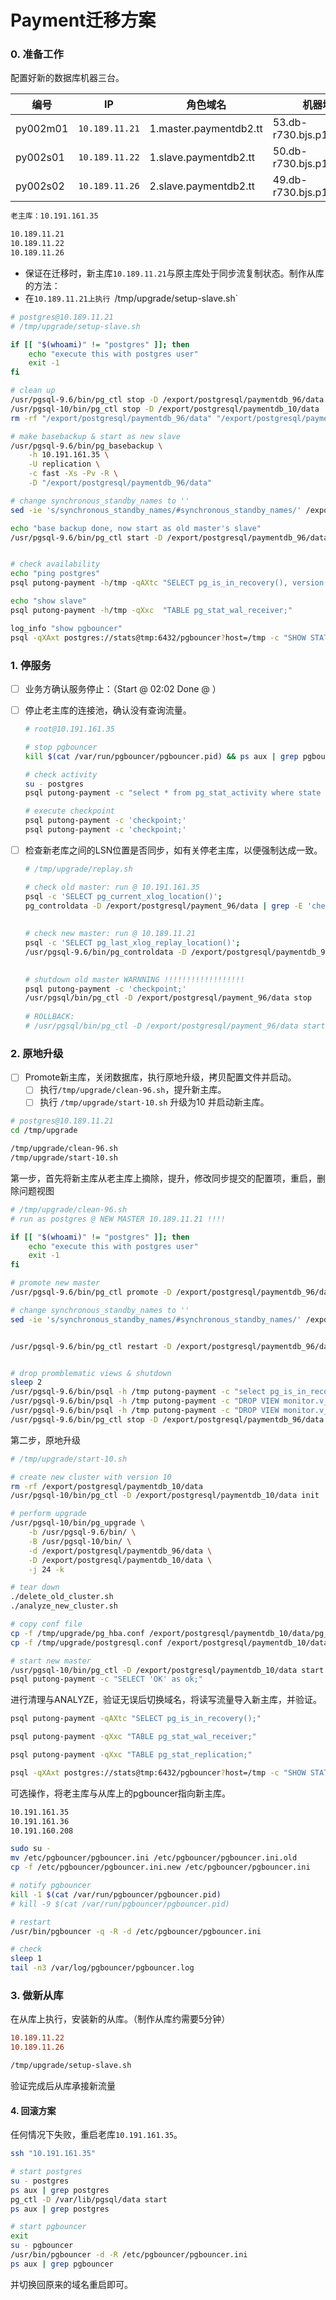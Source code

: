 # Payment迁移方案

### 0. 准备工作

配置好新的数据库机器三台。

| 编号     | IP             | 角色域名               | 机器域名                   |
| -------- | -------------- | ---------------------- | -------------------------- |
| py002m01 | `10.189.11.21` | 1.master.paymentdb2.tt | 53.db-r730.bjs.p1staff.com |
| py002s01 | `10.189.11.22` | 1.slave.paymentdb2.tt  | 50.db-r730.bjs.p1staff.com |
| py002s02 | `10.189.11.26` | 2.slave.paymentdb2.tt  | 49.db-r730.bjs.p1staff.com |

```bash
老主库：10.191.161.35

10.189.11.21
10.189.11.22
10.189.11.26
```

* 保证在迁移时，新主库`10.189.11.21`与原主库处于同步流复制状态。制作从库的方法：
* 在`10.189.11.21上执行 `/tmp/upgrade/setup-slave.sh`

```bash
# postgres@10.189.11.21
# /tmp/upgrade/setup-slave.sh

if [[ "$(whoami)" != "postgres" ]]; then
    echo "execute this with postgres user"
    exit -1
fi

# clean up
/usr/pgsql-9.6/bin/pg_ctl stop -D /export/postgresql/paymentdb_96/data
/usr/pgsql-10/bin/pg_ctl stop -D /export/postgresql/paymentdb_10/data
rm -rf "/export/postgresql/paymentdb_96/data" "/export/postgresql/paymentdb_10/data"

# make basebackup & start as new slave
/usr/pgsql-9.6/bin/pg_basebackup \
    -h 10.191.161.35 \
    -U replication \
    -c fast -Xs -Pv -R \
    -D "/export/postgresql/paymentdb_96/data"

# change synchronous_standby_names to ''
sed -ie 's/synchronous_standby_names/#synchronous_standby_names/' /export/postgresql/paymentdb_96/data/postgresql.conf

echo "base backup done, now start as old master's slave"
/usr/pgsql-9.6/bin/pg_ctl start -D /export/postgresql/paymentdb_96/data


# check availability
echo "ping postgres"
psql putong-payment -h/tmp -qAXtc "SELECT pg_is_in_recovery(), version();"

echo "show slave"
psql putong-payment -h/tmp -qXxc  "TABLE pg_stat_wal_receiver;"

log_info "show pgbouncer"
psql -qXAxt postgres://stats@tmp:6432/pgbouncer?host=/tmp -c "SHOW STATS;"
```



### 1. 停服务

- [ ] 业务方确认服务停止：（Start @ 02:02  Done @ ）

- [ ] 停止老主库的连接池，确认没有查询流量。

    ```bash
    # root@10.191.161.35
    
    # stop pgbouncer
    kill $(cat /var/run/pgbouncer/pgbouncer.pid) && ps aux | grep pgbouncer
    
    # check activity
    su - postgres
    psql putong-payment -c "select * from pg_stat_activity where state = 'active';"
    
    # execute checkpoint
    psql putong-payment -c 'checkpoint;'
    psql putong-payment -c 'checkpoint;'
    ```

- [ ] 检查新老库之间的LSN位置是否同步，如有关停老主库，以便强制达成一致。

    ```bash
    # /tmp/upgrade/replay.sh
    
    # check old master: run @ 10.191.161.35
    psql -c 'SELECT pg_current_xlog_location()';
    pg_controldata -D /export/postgresql/payment_96/data | grep -E 'checkpoint'
      
      
    # check new master: run @ 10.189.11.21
    psql -c 'SELECT pg_last_xlog_replay_location()';
    /usr/pgsql-9.6/bin/pg_controldata -D /export/postgresql/paymentdb_96/data | grep -E 'checkpoint'
     
    
    # shutdown old master WARNNING !!!!!!!!!!!!!!!!!!
    psql putong-payment -c 'checkpoint;'
    /usr/pgsql/bin/pg_ctl -D /export/postgresql/payment_96/data stop
     
    # ROLLBACK:
    # /usr/pgsql/bin/pg_ctl -D /export/postgresql/payment_96/data start
    ```


### 2. 原地升级

- [ ] Promote新主库，关闭数据库，执行原地升级，拷贝配置文件并启动。
  - [ ] 执行`/tmp/upgrade/clean-96.sh`，提升新主库。
  - [ ] 执行 `/tmp/upgrade/start-10.sh` 升级为10 并启动新主库。

```bash
# postgres@10.189.11.21
cd /tmp/upgrade

/tmp/upgrade/clean-96.sh
/tmp/upgrade/start-10.sh
```

第一步，首先将新主库从老主库上摘除，提升，修改同步提交的配置项，重启，删除问题视图

```bash
# /tmp/upgrade/clean-96.sh
# run as postgres @ NEW MASTER 10.189.11.21 !!!!

if [[ "$(whoami)" != "postgres" ]]; then
    echo "execute this with postgres user"
    exit -1
fi

# promote new master
/usr/pgsql-9.6/bin/pg_ctl promote -D /export/postgresql/paymentdb_96/data

# change synchronous_standby_names to ''
sed -ie 's/synchronous_standby_names/#synchronous_standby_names/' /export/postgresql/paymentdb_96/data/postgresql.conf


/usr/pgsql-9.6/bin/pg_ctl restart -D /export/postgresql/paymentdb_96/data


# drop promblematic views & shutdown
sleep 2
/usr/pgsql-9.6/bin/psql -h /tmp putong-payment -c "select pg_is_in_recovery();"
/usr/pgsql-9.6/bin/psql -h /tmp putong-payment -c "DROP VIEW monitor.v_streaming_timedelay;"
/usr/pgsql-9.6/bin/psql -h /tmp putong-payment -c "DROP VIEW monitor.v_repl_stats;"
/usr/pgsql-9.6/bin/pg_ctl stop -D /export/postgresql/paymentdb_96/data
```

第二步，原地升级

```bash
# /tmp/upgrade/start-10.sh

# create new cluster with version 10
rm -rf /export/postgresql/paymentdb_10/data
/usr/pgsql-10/bin/pg_ctl -D /export/postgresql/paymentdb_10/data init

# perform upgrade
/usr/pgsql-10/bin/pg_upgrade \
	-b /usr/pgsql-9.6/bin/ \
	-B /usr/pgsql-10/bin/ \
	-d /export/postgresql/paymentdb_96/data \
	-D /export/postgresql/paymentdb_10/data \
	-j 24 -k 

# tear down
./delete_old_cluster.sh
./analyze_new_cluster.sh

# copy conf file
cp -f /tmp/upgrade/pg_hba.conf /export/postgresql/paymentdb_10/data/pg_hba.conf
cp -f /tmp/upgrade/postgresql.conf /export/postgresql/paymentdb_10/data/postgresql.conf

# start new master
/usr/pgsql-10/bin/pg_ctl -D /export/postgresql/paymentdb_10/data start
psql putong-payment -c "SELECT 'OK' as ok;"
```

进行清理与ANALYZE，验证无误后切换域名，将读写流量导入新主库，并验证。

```bash
psql putong-payment -qAXtc "SELECT pg_is_in_recovery();"

psql putong-payment -qXxc "TABLE pg_stat_wal_receiver;"

psql putong-payment -qXxc "TABLE pg_stat_replication;"

psql -qXAxt postgres://stats@tmp:6432/pgbouncer?host=/tmp -c "SHOW STATS;"
```

可选操作，将老主库与从库上的pgbouncer指向新主库。

```bash
10.191.161.35
10.191.161.36
10.191.160.208

sudo su -
mv /etc/pgbouncer/pgbouncer.ini /etc/pgbouncer/pgbouncer.ini.old
cp -f /etc/pgbouncer/pgbouncer.ini.new /etc/pgbouncer/pgbouncer.ini

# notify pgbouncer
kill -1 $(cat /var/run/pgbouncer/pgbouncer.pid)
# kill -9 $(cat /var/run/pgbouncer/pgbouncer.pid)

# restart 
/usr/bin/pgbouncer -q -R -d /etc/pgbouncer/pgbouncer.ini

# check
sleep 1
tail -n3 /var/log/pgbouncer/pgbouncer.log
```



### 3. 做新从库

在从库上执行，安装新的从库。（制作从库约需要5分钟）

```ini
10.189.11.22
10.189.11.26
```

```bash
/tmp/upgrade/setup-slave.sh
```

验证完成后从库承接新流量



#### 4. 回滚方案

任何情况下失败，重启老库`10.191.161.35`。

```bash
ssh "10.191.161.35"

# start postgres
su - postgres
ps aux | grep postgres
pg_ctl -D /var/lib/pgsql/data start
ps aux | grep postgres

# start pgbouncer
exit
su - pgbouncer
/usr/bin/pgbouncer -d -R /etc/pgbouncer/pgbouncer.ini
ps aux | grep pgbouncer
```

并切换回原来的域名重启即可。